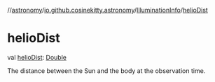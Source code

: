 //[astronomy](../../../index.md)/[io.github.cosinekitty.astronomy](../index.md)/[IlluminationInfo](index.md)/[helioDist](helio-dist.md)

# helioDist

val [helioDist](helio-dist.md): [Double](https://kotlinlang.org/api/latest/jvm/stdlib/kotlin-stdlib/kotlin/-double/index.html)

The distance between the Sun and the body at the observation time.
